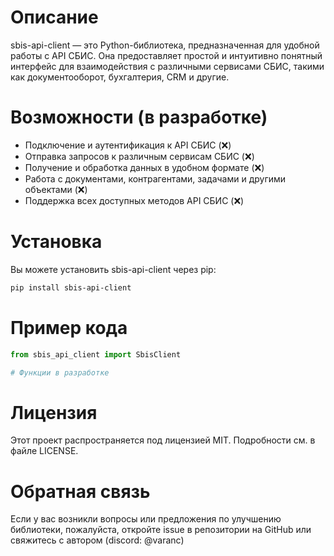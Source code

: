 # Описание
sbis-api-client — это Python-библиотека, предназначенная для удобной работы с API СБИС. Она предоставляет простой и интуитивно понятный интерфейс для взаимодействия с различными сервисами СБИС, такими как документооборот, бухгалтерия, CRM и другие.

# Возможности (в разработке)
* Подключение и аутентификация к API СБИС (❌)
* Отправка запросов к различным сервисам СБИС (❌)
* Получение и обработка данных в удобном формате (❌)
* Работа с документами, контрагентами, задачами и другими объектами (❌)
* Поддержка всех доступных методов API СБИС (❌)

# Установка
Вы можете установить sbis-api-client через pip:
```sh
pip install sbis-api-client
```

# Пример кода
```py
from sbis_api_client import SbisClient

# Функции в разработке
```

# Лицензия
Этот проект распространяется под лицензией MIT. Подробности см. в файле LICENSE.

# Обратная связь
Если у вас возникли вопросы или предложения по улучшению библиотеки, пожалуйста, откройте issue в репозитории на GitHub или свяжитесь с автором (discord: @varanc)
